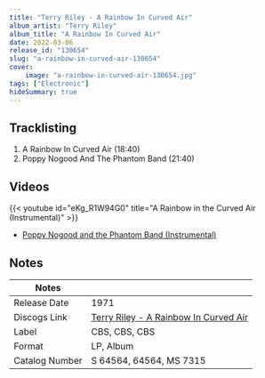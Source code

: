 ```yaml
---
title: "Terry Riley - A Rainbow In Curved Air"
album_artist: "Terry Riley"
album_title: "A Rainbow In Curved Air"
date: 2022-03-06
release_id: "130654"
slug: "a-rainbow-in-curved-air-130654"
cover:
    image: "a-rainbow-in-curved-air-130654.jpg"
tags: ["Electronic"]
hideSummary: true
---
```


## Tracklisting
1. A Rainbow In Curved Air (18:40)
2. Poppy Nogood And The Phantom Band (21:40)

## Videos
{{< youtube id="eKg_R1W94G0" title="A Rainbow in the Curved Air (Instrumental)" >}}
- [Poppy Nogood and the Phantom Band (Instrumental)](https://www.youtube.com/watch?v=ooxgptB19mQ)

## Notes

| Notes          |             |
| ---------------| ----------- |
| Release Date   | 1971 |
| Discogs Link   | [Terry Riley - A Rainbow In Curved Air](https://www.discogs.com/release/130654) |
| Label          | CBS, CBS, CBS |
| Format         | LP, Album |
| Catalog Number | S 64564, 64564, MS 7315 |

